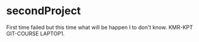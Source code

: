 # secondProject
First time failed but this time what will be happen I to don't know. KMR-KPT GIT-COURSE LAPTOP1.
